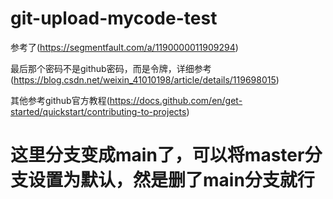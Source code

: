 # git-upload-mycode-test

参考了(https://segmentfault.com/a/1190000011909294)

最后那个密码不是github密码，而是令牌，详细参考(https://blog.csdn.net/weixin_41010198/article/details/119698015)

其他参考github官方教程(https://docs.github.com/en/get-started/quickstart/contributing-to-projects)

# 这里分支变成main了，可以将master分支设置为默认，然是删了main分支就行
